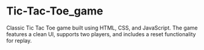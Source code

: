 # Tic-Tac-Toe_game
Classic Tic Tac Toe game built using HTML, CSS, and JavaScript. The game features a clean UI, supports two players, and includes a reset functionality for replay.
